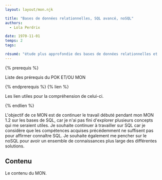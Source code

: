 ```yaml
---
layout: layout/mon.njk

title: "Bases de données relationnelles, SQL avancé, noSQL"
authors:
  - Lola Perdrix

date: 1970-11-01
temps: 2
tags:

résumé: "étude plus approfondie des bases de données relationnelles et de SQL qui fait suite à mon MON 1.2."
---
```


{% prerequis %}

Liste des prérequis du POK ET/OU MON

{% endprerequis %}
{% lien %}

Les lien utiles pour la compréhension de celui-ci.

{% endlien %}

L'objectif de ce MON est de continuer le travail débuté pendant mon MON 1.2 sur les bases de SQL, car je n'ai pas fini d'explorer plusieurs concepts qui me seraient utiles. Je souhaite continuer à travailler sur SQL car je considère que les compétences acquises précédemment ne suffisent pas pour affirmer connaître SQL. Je souhaite également me pencher sur le noSQL pour avoir un ensemble de connaissances plus large des différentes solutions.

## Contenu

Le contenu du MON.
